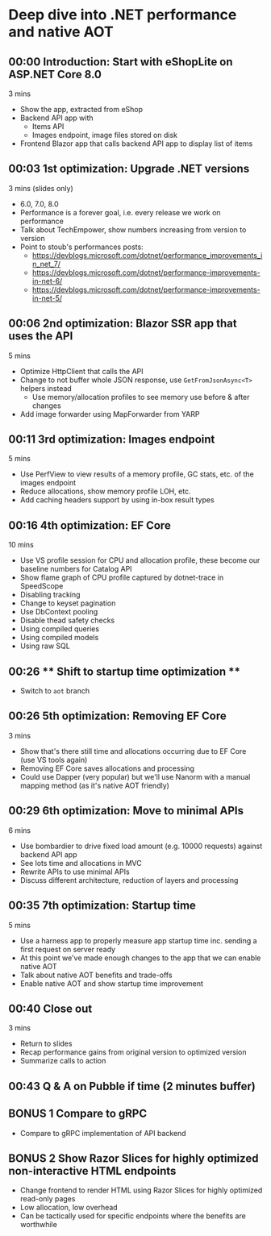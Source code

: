 # Deep dive into .NET performance and native AOT

## 00:00 Introduction: Start with eShopLite on ASP.NET Core 8.0

3 mins

- Show the app, extracted from eShop
- Backend API app with
  - Items API
  - Images endpoint, image files stored on disk
- Frontend Blazor app that calls backend API app to display list of items

## 00:03 1st optimization: Upgrade .NET versions

3 mins (slides only)

- 6.0, 7.0, 8.0
- Performance is a forever goal, i.e. every release we work on performance
- Talk about TechEmpower, show numbers increasing from version to version
- Point to stoub's performances posts:
  - https://devblogs.microsoft.com/dotnet/performance_improvements_in_net_7/
  - https://devblogs.microsoft.com/dotnet/performance-improvements-in-net-6/
  - https://devblogs.microsoft.com/dotnet/performance-improvements-in-net-5/

## 00:06 2nd optimization: Blazor SSR app that uses the API

5 mins

- Optimize HttpClient that calls the API
- Change to not buffer whole JSON response, use `GetFromJsonAsync<T>` helpers instead
  - Use memory/allocation profiles to see memory use before & after changes
- Add image forwarder using MapForwarder from YARP

## 00:11 3rd optimization: Images endpoint

5 mins

- Use PerfView to view results of a memory profile, GC stats, etc. of the images endpoint
- Reduce allocations, show memory profile LOH, etc.
- Add caching headers support by using in-box result types

## 00:16 4th optimization: EF Core

10 mins

- Use VS profile session for CPU and allocation profile, these become our baseline numbers for Catalog API
- Show flame graph of CPU profile captured by dotnet-trace in SpeedScope
- Disabling tracking
- Change to keyset pagination
- Use DbContext pooling
- Disable thead safety checks
- Using compiled queries
- Using compiled models
- Using raw SQL

## 00:26 ** Shift to startup time optimization **

- Switch to `aot` branch

## 00:26 5th optimization: Removing EF Core

3 mins

- Show that's there still time and allocations occurring due to EF Core (use VS tools again)
- Removing EF Core saves allocations and processing
- Could use Dapper (very popular) but we'll use Nanorm with a manual mapping method (as it's native AOT friendly)

## 00:29 6th optimization: Move to minimal APIs

6 mins

- Use bombardier to drive fixed load amount (e.g. 10000 requests) against backend API app
- See lots time and allocations in MVC
- Rewrite APIs to use minimal APIs
- Discuss different architecture, reduction of layers and processing

## 00:35 7th optimization: Startup time

5 mins

- Use a harness app to properly measure app startup time inc. sending a first request on server ready
- At this point we've made enough changes to the app that we can enable native AOT
- Talk about native AOT benefits and trade-offs
- Enable native AOT and show startup time improvement

## 00:40 Close out

3 mins

- Return to slides
- Recap performance gains from original version to optimized version
- Summarize calls to action

## 00:43 Q & A on Pubble if time (2 minutes buffer)

## BONUS 1 Compare to gRPC

- Compare to gRPC implementation of API backend

## BONUS 2 Show Razor Slices for highly optimized non-interactive HTML endpoints

- Change frontend to render HTML using Razor Slices for highly optimized read-only pages
- Low allocation, low overhead
- Can be tactically used for specific endpoints where the benefits are worthwhile
